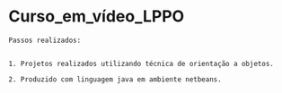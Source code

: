 # Curso_em_vídeo_LPPO

    Passos realizados:
    
  
    1. Projetos realizados utilizando técnica de orientação a objetos.

    2. Produzido com linguagem java em ambiente netbeans.
